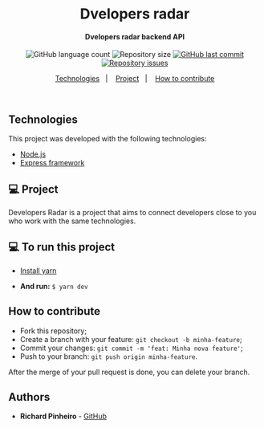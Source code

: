 <h1 align="center">
   Dvelopers radar
</h1>

<h4 align="center">
  Dvelopers radar backend API
</h4>

<p align="center">
  <img alt="GitHub language count" src="https://img.shields.io/github/languages/count/Rocketseat/semana-omnistack-10">

  <img alt="Repository size" src="https://img.shields.io/github/repo-size/Rocketseat/semana-omnistack-10">
  
  <a href="https://github.com/Rocketseat/semana-omnistack-10/commits/master">
    <img alt="GitHub last commit" src="https://img.shields.io/github/last-commit/Rocketseat/semana-omnistack-10">
  </a>

  <a href="https://github.com/Rocketseat/semana-omnistack-10/issues">
    <img alt="Repository issues" src="https://img.shields.io/github/issues/Rocketseat/semana-omnistack-10">
  </a>
</p>

<p align="center">
  <a href="#tecnologias">Technologies</a>&nbsp;&nbsp;&nbsp;|&nbsp;&nbsp;&nbsp;
  <a href="#-project">Project</a>&nbsp;&nbsp;&nbsp;|&nbsp;&nbsp;&nbsp;
  <a href="#How-to-contribute">How to contribute</a>
</p>

<br>

## Technologies

This project was developed with the following technologies:

- [Node.js](https://nodejs.org/en/)
- [Express framework](https://expressjs.com/)

## 💻 Project

Developers Radar is a project that aims to connect developers close to you who work with the same technologies.

## 💻 To run this project

* [Install yarn](https://classic.yarnpkg.com/en/docs/install)

* **And run:** `$ yarn dev`

## How to contribute

- Fork this repository;
- Create a branch with your feature: `git checkout -b minha-feature`;
- Commit your changes: `git commit -m 'feat: Minha nova feature'`;
- Push to your branch: `git push origin minha-feature`.

After the merge of your pull request is done, you can delete your branch.

## Authors

* **Richard Pinheiro** - [GitHub](https://github.com/RichardPinheiro)